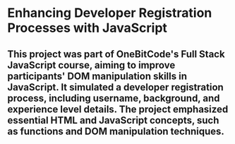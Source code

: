 # Enhancing Developer Registration Processes with JavaScript 

## This project was part of OneBitCode's Full Stack JavaScript course, aiming to improve participants' DOM manipulation skills in JavaScript. It simulated a developer registration process, including username, background, and experience level details. The project emphasized essential HTML and JavaScript concepts, such as functions and DOM manipulation techniques.
